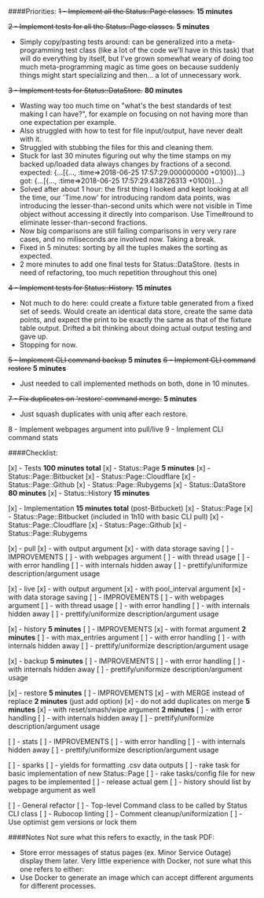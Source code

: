 ####Priorities:
~~1 - Implement all the Status::Page classes.~~ **15 minutes**

~~2 - Implement tests for all the Status::Page classes.~~ **5 minutes**
  - Simply copy/pasting tests around: can be generalized into a
    meta-programming test class (like a lot of the code we'll have in this
    task) that will do everything by itself, but I've grown somewhat weary of
    doing too much meta-programming magic as time goes on because suddenly
    things might start specializing and then... a lot of unnecessary work.

~~3 - Implement tests for Status::DataStore.~~ **80 minutes**
  - Wasting way too much time on "what's the best standards of test making I can
    have?", for example on focusing on not having more than one expectation per
    example.
  - Also struggled with how to test for file input/output, have never
    dealt with it.
  - Struggled with stubbing the files for this and cleaning them.
  - Stuck for last 30 minutes figuring out why the time stamps on my backed
    up/loaded data always changes by fractions of a second.
    expected: {...[{..., :time=>2018-06-25 17:57:29.000000000 +0100}]...}
         got: {...[{..., :time=>2018-06-25 17:57:29.438726313 +0100}]...}
  - Solved after about 1 hour: the first thing I looked and kept looking at
    all the time, our 'Time.now' for introducing random data points, was
    introducing the lesser-than-second units which were not visible in Time
    object without accessing it directly into comparison. Use Time#round to
    eliminate lesser-than-second fractions.
  - Now big comparisons are still failing comparisons in very very rare cases,
    and no miliseconds are involved now. Taking a break.
  - Fixed in 5 minutes: sorting by all the tuples makes the sorting as expected.
  - 2 more minutes to add one final tests for Status::DataStore. (tests in
    need of refactoring, too much repetition throughout this one)

~~4 - Implement tests for Status::History.~~ **15 minutes**
  - Not much to do here: could create a fixture table generated from a fixed set
    of seeds. Would create an identical data store, create the same data points,
    and expect the print to be exactly the same as that of the fixture table
    output. Drifted a bit thinking about doing actual output testing and gave
    up.
  - Stopping for now.

~~5 - Implement CLI command backup~~ **5 minutes**
~~6 - Implement CLI command restore~~ **5 minutes**
  - Just needed to call implemented methods on both, done in 10 minutes.

~~7 - Fix duplicates on 'restore' command merge.~~ **5 minutes**
  - Just squash duplicates with uniq after each restore.

8 - Implement webpages argument into pull/live
9 - Implement CLI command stats

####Checklist:

[x] - Tests **100 minutes total**
  [x] - Status::Page **5 minutes**
    [x] - Status::Page::Bitbucket
    [x] - Status::Page::Cloudflare
    [x] - Status::Page::Github
    [x] - Status::Page::Rubygems
  [x] - Status::DataStore **80 minutes**
  [x] - Status::History **15 minutes**

[x] - Implementation **15 minutes total** (post-Bitbucket)
  [x] - Status::Page
    [x] - Status::Page::Bitbucket (included in 1h10 with basic CLI pull)
    [x] - Status::Page::Cloudflare
    [x] - Status::Page::Github
    [x] - Status::Page::Rubygems

[x] - pull
  [x] - with output argument
  [x] - with data storage saving
  [ ] - IMPROVEMENTS
    [ ] - with webpages argument
    [ ] - with thread usage
    [ ] - with error handling
    [ ] - with internals hidden away
    [ ] - prettify/uniformize description/argument usage

[x] - live
  [x] - with output argument
  [x] - with pool_interval argument
  [x] - with data storage saving
  [ ] - IMPROVEMENTS
    [ ] - with webpages argument
    [ ] - with thread usage
    [ ] - with error handling
    [ ] - with internals hidden away
    [ ] - prettify/uniformize description/argument usage

[x] - history **5 minutes**
  [ ] - IMPROVEMENTS
    [x] - with format argument **2 minutes**
    [ ] - with max_entries argument
    [ ] - with error handling
    [ ] - with internals hidden away
    [ ] - prettify/uniformize description/argument usage

[x] - backup **5 minutes**
  [ ] - IMPROVEMENTS
    [ ] - with error handling
    [ ] - with internals hidden away
    [ ] - prettify/uniformize description/argument usage

[x] - restore **5 minutes**
  [ ] - IMPROVEMENTS
    [x] - with MERGE instead of replace **2 minutes** (just add option)
      [x] - do not add duplicates on merge **5 minutes**
    [x] - with reset/smash/wipe argument **2 minutes**
    [ ] - with error handling
    [ ] - with internals hidden away
    [ ] - prettify/uniformize description/argument usage

[ ] - stats
  [ ] - IMPROVEMENTS
    [ ] - with error handling
    [ ] - with internals hidden away
    [ ] - prettify/uniformize description/argument usage

[ ] - sparks
  [ ] - yields for formatting .csv data outputs
  [ ] - rake task for basic implementation of new Status::Page
  [ ] - rake tasks/config file for new pages to be implemented
  [ ] - release actual gem
  [ ] - history should list by webpage argument as well

[ ] - General refactor
  [ ] - Top-level Command class to be called by Status CLI class
  [ ] - Rubocop linting
  [ ] - Comment cleanup/uniformization
  [ ] - Use optimist gem versions or lock them

####Notes
Not sure what this refers to exactly, in the task PDF:
  - Store error messages of status pages (ex. Minor Service Outage) display them later.
Very little experience with Docker, not sure what this one refers to either:
  - Use Docker to generate an image which can accept different arguments for
different processes.
